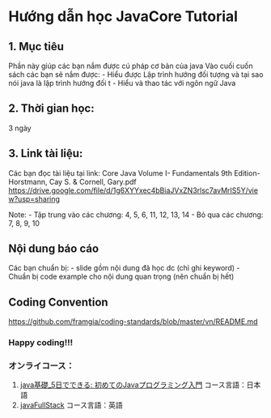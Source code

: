 # Hướng dẫn học JavaCore Tutorial

## 1. Mục tiêu
Phần này giúp các bạn nắm được cú pháp cơ bản của java
Vào cuối cuốn sách các bạn sẽ nắm được:
	- Hiểu được Lập trình hướng đối tượng và tại sao nói java là lập trình hướng đối t
	- Hiểu và thao tác với ngôn ngữ Java

## 2. Thời gian học:
3 ngày

## 3. Link tài liệu:
Các bạn đọc tài liệu tại link:
Core Java Volume I- Fundamentals 9th Edition- Horstmann, Cay S. & Cornell, Gary.pdf
https://drive.google.com/file/d/1g6XYYxec4bBiaJVxZN3rlsc7avMrIS5Y/view?usp=sharing

Note:
	- Tập trung vào các chương: 4, 5, 6, 11, 12, 13, 14
	- Bỏ qua các chương: 7, 8, 9, 10


## Nội dung báo cáo
Các bạn chuẩn bị:
	- slide gồm nội dung đã học dc (chỉ ghi keyword)
	- Chuẩn bị code example cho nội dung quan trọng (nên chuẩn bị hết)

## Coding Convention
https://github.com/framgia/coding-standards/blob/master/vn/README.md

### Happy coding!!!

### オンライコース：
1. [java基礎_5日でできる: 初めてのJavaプログラミング入門](https://www.udemy.com/course/10daysjava/learn/lecture/3875408?start=0#overview)
	コース言語：日本語
2. [javaFullStack](https://www.udemy.com/course/full-stack-java-developer-java/learn/lecture/12981182?start=0)
	コース言語：英語


